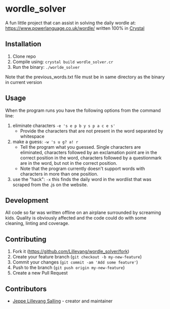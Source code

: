 # wordle_solver

A fun little project that can assist in solving the daily wordle at: https://www.powerlanguage.co.uk/wordle/ written 100% in [Crystal](https://crystal-lang.org/)

## Installation

1. Clone repo
2. Compile using: `crystal build wordle_solver.cr`
3. Run the binary: `./worlde_solver`

Note that the previous_words.txt file must be in same directory as the binary in current version

## Usage

When the program runs you have the following options from the command line:

1. eliminate characters `-e 's e p b y s p a c e s'`
    - Provide the characters that are not present in the word separated by whitespace
2. make a guess: `-w 's u g? a! r`
    - Tell the program what you guessed. Single characters are eliminated, characters followed by an exclamation point are in the correct position in the word, characters followed by a questionmark are in the word, but not in the correct position.
    - Note that the program currently doesn't support words with characters in more than one position.
3. use the "hack": `-x` this finds the daily word in the wordlist that was scraped from the .js on the website.

## Development

All code so far was written offline on an airplane surrounded by screaming kids. Quality is obviously affected and the code could do with some cleaning, linting and coverage.

## Contributing

1. Fork it (<https://github.com/Lillevang/wordle_solver/fork>)
2. Create your feature branch (`git checkout -b my-new-feature`)
3. Commit your changes (`git commit -am 'Add some feature'`)
4. Push to the branch (`git push origin my-new-feature`)
5. Create a new Pull Request

## Contributors

- [Jeppe Lillevang Salling](https://github.com/Lillevang) - creator and maintainer

